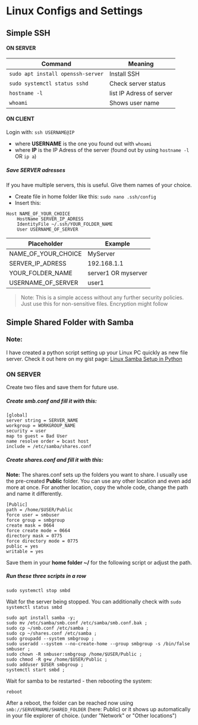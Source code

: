 # Linux Configs and Settings


## Simple SSH
#### ON SERVER
|Command|Meaning|
|---|---|
|`sudo apt install openssh-server`|Install SSH|
|`sudo systemctl status sshd`|Check server status|
|`hostname -l`|list IP Adress of server|
|`whoami`|Shows user name|

#### ON CLIENT
Login with: `ssh USERNAME@IP`<br>
- where **USERNAME** is the one you found out with `whoami`<br>
- where **IP** is the IP Adress of the server (found out by using `hostname -l` OR `ip a`)

##### Save SERVER adresses
If you have multiple servers, this is useful. Give them names of your choice.
- Create file in home folder like this: `sudo nano .ssh/config`
- Insert this:
```
Host NAME_OF_YOUR_CHOICE
    HostName SERVER_IP_ADRESS
    IdentityFile ~/.ssh/YOUR_FOLDER_NAME
    User USERNAME_OF_SERVER
```
|Placeholder|Example|
|---|---|
|NAME_OF_YOUR_CHOICE|MyServer|
|SERVER_IP_ADRESS|192.168.1.1|
|YOUR_FOLDER_NAME|server1 OR myserver|
|USERNAME_OF_SERVER|user1|

> Note: This is a simple access without any further security policies. Just use this for non-sensitive files. Encryption might follow

## Simple Shared Folder with Samba
### Note:
I have created a python script setting up your Linux PC quickly as new file server. Check it out here on my gist page:
[Linux Samba Setup in Python](https://gist.github.com/mft14/787bc9142b5c67cfcd9ba5a9bea4b271)
### ON SERVER
Create two files and save them for future use.
##### Create smb.conf and fill it with this:
```
[global]
server string = SERVER_NAME
workgroup = WORKGROUP_NAME
security = user
map to guest = Bad User
name resolve order = bcast host
include = /etc/samba/shares.conf
```
##### Create shares.conf and fill it with this:
**Note:** The shares.conf sets up the folders you want to share. I usually use the pre-created __Public__ folder. You can use any other location and even add more at once. For another location, copy the whole code, change the path and name it differently. 
```
[Public]
path = /home/$USER/Public
force user = smbuser
force group = smbgroup
create mask = 0664
force create mode = 0664
directory mask = 0775
force directory mode = 0775
public = yes
writable = yes
```

Save them in your **home folder ~/** for the following script or adjust the path.
##### Run these three scripts in a row
```
sudo systemctl stop smbd
```
Wait for the server being stopped. You can additionally check with `sudo systemctl status smbd`
```
sudo apt install samba -y; 
sudo mv /etc/samba/smb.conf /etc/samba/smb.conf.bak ;
sudo cp ~/smb.conf /etc/samba ;
sudo cp ~/shares.conf /etc/samba ;
sudo groupadd --system smbgroup ;
sudo useradd --system --no-create-home --group smbgroup -s /bin/false smbuser ; 
sudo chown -R smbuser:smbgroup /home/$USER/Public ;
sudo chmod -R g+w /home/$USER/Public ;
sudo adduser $USER smbgroup ;
systemctl start smbd ;
```
Wait for samba to be restarted - then rebooting the system:
```
reboot
```
After a reboot, the folder can be reached now using `smb://SERVERNAME/SHARED_FOLDER` (here: Public) or it shows up automatically in your file explorer of choice. (under "Network" or "Other locations")
